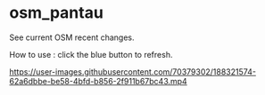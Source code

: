 # osm_pantau
See current OSM recent changes.

How to use  : click the blue button to refresh.





https://user-images.githubusercontent.com/70379302/188321574-62a6dbbe-be58-4bfd-b856-2f911b67bc43.mp4

